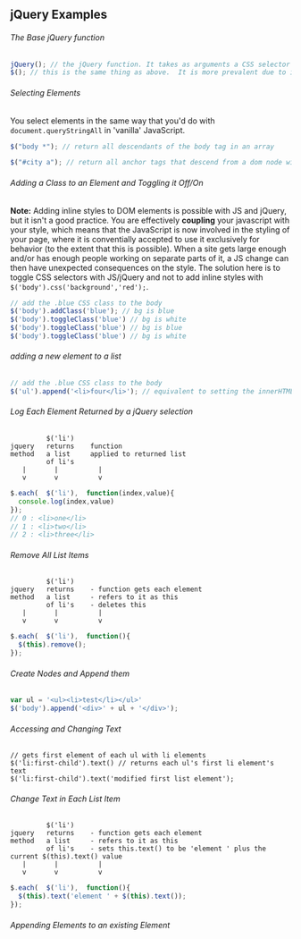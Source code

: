 ## jQuery Examples



###### The Base jQuery function
````javascript
jQuery(); // the jQuery function. It takes as arguments a CSS selector string.
$(); // this is the same thing as above.  It is more prevalent due to it's brief, distinct syntax.
````

###### Selecting Elements

You select elements in the same way that you'd do with ````document.queryStringAll```` in 'vanilla' JavaScript.
````javascript
$("body *"); // return all descendants of the body tag in an array

$("#city a"); // return all anchor tags that descend from a dom node with the id 'city'
````


###### Adding a Class to an Element and Toggling it Off/On

**Note:** Adding inline styles to DOM elements is possible with JS and jQuery, but it isn't a good practice.  You are effectively **coupling** your javascript with your style, which means that the JavaScript is now involved in the styling of your page, where it is conventially accepted to use it exclusively for behavior (to the extent that this is possible). When a site gets large enough and/or has enough people working on separate parts of it, a JS change can then have unexpected consequences on the style.  The solution here is to toggle CSS selectors with JS/jQuery and not to add inline styles with ````$('body').css('background','red');````.

````javascript
// add the .blue CSS class to the body
$('body').addClass('blue'); // bg is blue
$('body').toggleClass('blue') // bg is white
$('body').toggleClass('blue') // bg is blue
$('body').toggleClass('blue') // bg is white

````
###### adding a new element to a list 
````javascript
// add the .blue CSS class to the body
$('ul').append('<li>four</li>'); // equivalent to setting the innerHTML to '<li>four</li>'

````

###### Log Each Element Returned by a jQuery selection
````
         $('li')
jquery   returns    function
method   a list     applied to returned list
         of li's
   |       |          | 
   v       v          v
````
````javascript
$.each(  $('li'),  function(index,value){
  console.log(index,value)
});
// 0 : <li>one</li>
// 1 : <li>two</li>
// 2 : <li>three</li>
````

###### Remove All List Items
````
         $('li')
jquery   returns    - function gets each element
method   a list     - refers to it as this
         of li's    - deletes this
   |       |          | 
   v       v          v
````
```javascript
$.each(  $('li'),  function(){
  $(this).remove();
});
````

###### Create Nodes and Append them
````javascript
var ul = '<ul><li>test</li></ul>'
$('body').append('<div>' + ul + '</div>');
````

###### Accessing and Changing Text 
````
// gets first element of each ul with li elements
$('li:first-child').text() // returns each ul's first li element's text
$('li:first-child').text('modified first list element');
````

###### Change Text in Each List Item
````
         $('li')
jquery   returns    - function gets each element
method   a list     - refers to it as this
         of li's    - sets this.text() to be 'element ' plus the current $(this).text() value 
   |       |          | 
   v       v          v
````

```javascript
$.each(  $('li'),  function(){
  $(this).text('element ' + $(this).text());
});
````
###### Appending Elements to an existing Element
